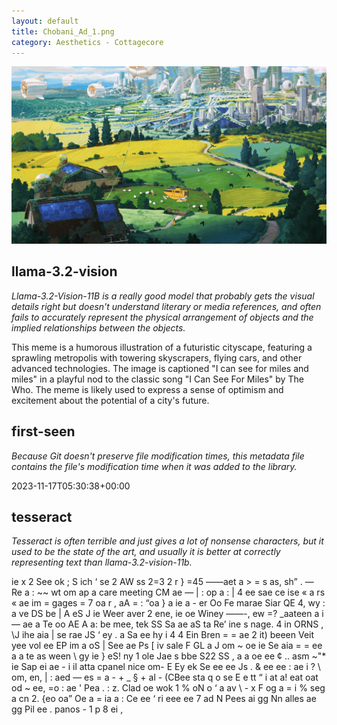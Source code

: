 ```yaml
---
layout: default
title: Chobani_Ad_1.png
category: Aesthetics - Cottagecore
---
```


<div markdown="0"><a href="Chobani_Ad_1.png"><img class="photo" src="Chobani_Ad_1.png" /></a>

<h2>llama-3.2-vision</h2>
<p><i>Llama-3.2-Vision-11B is a really good model that probably gets the visual details right but doesn't understand literary or media references, and often fails to accurately represent the physical arrangement of objects and the implied relationships between the objects.</i></p>
<p>This meme is a humorous illustration of a futuristic cityscape, featuring a sprawling metropolis with towering skyscrapers, flying cars, and other advanced technologies. The image is captioned &quot;I can see for miles and miles&quot; in a playful nod to the classic song &quot;I Can See For Miles&quot; by The Who. The meme is likely used to express a sense of optimism and excitement about the potential of a city&#x27;s future.</p>

<h2>first-seen</h2>
<p><i>Because Git doesn't preserve file modification times, this metadata file contains the file's modification time when it was added to the library.</i></p>
<p>2023-11-17T05:30:38+00:00</p>

<h2>tesseract</h2>
<p><i>Tesseract is often terrible and just gives a lot of nonsense characters, but it used to be the state of the art, and usually it is better at correctly representing text than llama-3.2-vision-11b.</i></p>
<p>ie x 2 See ok ; S ich ‘ se 2 AW ss 2=3 2 r } =45 ——aet a &gt; = s as, sh” . — Re a : ~~ wt om ap a care meeting CM ae — | : op a : | 4 ee sae ce ise « a rs « ae im = gages = 7 oa r , aA = : “oa } a ie a - er Oo Fe marae Siar QE 4, wy : a ve DS be | A eS J ie Weer aver 2 ene, ie oe Winey ——-, ew =? _aateen a i — ae a Te oo AE A a: be mee, tek SS Sa ae aS ta Re’ ine s nage. 4 in ORNS , \J ihe aia | se rae JS ‘ ey . a Sa ee hy i 4 4 Ein Bren = = ae 2 it) beeen Veit yee vol ee EP im a oS | See ae Ps [ iv sale F GL a J om ~ oe ie Se aia = = ee a a te as ween \ gy ie } eS! ny 1 ole Jae s bbe S22 SS , a a oe ee ¢ .. asm ~&quot;* ie Sap ei ae - i il atta cpanel nice om- E Ey ek Se ee ee Js .  &amp; ee ee : ae i ? \ om, en, | : aed — es = a - + _ § + al - (CBee sta q o se E e tt “ i at a! eat oat od ~ ee, =o : ae &#x27; Pea . : z. Clad oe wok 1 % oN o ‘ a av \ - x F og a = i % seg a cn 2. {eo oa” Oe a = ia a : Ce ee ‘ ri eee ee 7 ad N Pees ai gg Nn alles ae gg Pil ee . panos - 1 p 8 ei ,</p>

</div>

